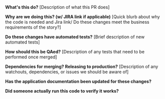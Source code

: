 **What's this do?**
[Description of what this PR does]

**Why are we doing this? (w/ JIRA link if applicable)**
[Quick blurb about why the code is needed and Jira link/ Do these changes meet the business requirements of the story?]

**Do these changes have automated tests?**
[Brief description of new automated tests]

**How should this be QAed?**
[Description of any tests that need to be performed once merged]

**Dependencies for merging? Releasing to production?**
[Description of any watchouts, dependencies, or issues we should be aware of]

**Has the application documentation been updated for these changes?**

**Did someone actually run this code to verify it works?**
